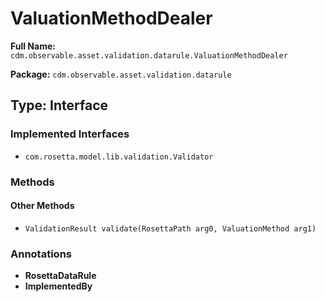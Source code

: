 # ValuationMethodDealer

**Full Name:** `cdm.observable.asset.validation.datarule.ValuationMethodDealer`

**Package:** `cdm.observable.asset.validation.datarule`

## Type: Interface

### Implemented Interfaces

- `com.rosetta.model.lib.validation.Validator`

### Methods

#### Other Methods

- `ValidationResult validate(RosettaPath arg0, ValuationMethod arg1)`

### Annotations

- **RosettaDataRule**
- **ImplementedBy**

